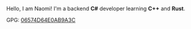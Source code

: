 Hello, I am Naomi! I'm a backend **C#** developer learning **C++** and **Rust**.

GPG: [06574D64E0AB9A3C](https://raw.githubusercontent.com/yretenai/yretenai/develop/06574D64E0AB9A3C.gpg)
